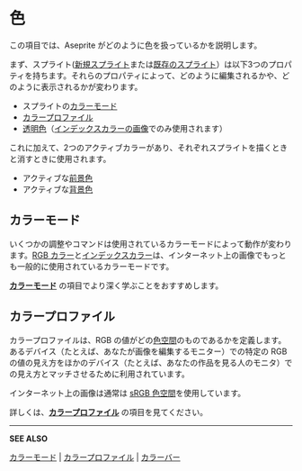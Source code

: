 # 色

この項目では、Aseprite がどのように色を扱っているかを説明します。

まず、スプライト([新規スプライト](new-sprite.md)または[既存のスプライト](open.md)）は以下3つのプロパティを持ちます。それらのプロパティによって、どのように編集されるかや、どのように表示されるかが変わります。

* スプライトの[カラーモード](color-mode.md)
* [カラープロファイル](color-profile.md)
* [透明色](transparent-color.md)（[インデックスカラーの画像](color-mode.md#インデックスカラー)でのみ使用されます）

これに加えて、2つのアクティブカラーがあり、それぞれスプライトを描くときと消すときに使用されます。

* アクティブな[前景色](color-bar.md#前景色)
* アクティブな[背景色](color-bar.md#背景色)

## カラーモード

いくつかの調整やコマンドは使用されているカラーモードによって動作が変わります。[RGB カラー](https://ja.wikipedia.org/wiki/RGB)と[インデックスカラー](https://ja.wikipedia.org/wiki/%E3%82%A4%E3%83%B3%E3%83%87%E3%83%83%E3%82%AF%E3%82%B9%E3%82%AB%E3%83%A9%E3%83%BC)は、インターネット上の画像でもっとも一般的に使用されているカラーモードです。

**[カラーモード](color-mode.md)** の項目でより深く学ぶことをおすすめします。

## カラープロファイル

カラープロファイルは、RGB の値がどの[色空間](https://ja.wikipedia.org/wiki/%E8%89%B2%E7%A9%BA%E9%96%93)のものであるかを定義します。あるデバイス（たとえば、あなたが画像を編集するモニター）での特定の RGB の値の見え方をほかのデバイス（たとえば、あなたの作品を見る人のモニタ）での見え方とマッチさせるために利用されています。

インターネット上の画像は通常は [sRGB 色空間](https://en.wikipedia.org/wiki/SRGB)を使用しています。

詳しくは、**[カラープロファイル](color-profile.md)** の項目を見てください。

---

**SEE ALSO**

[カラーモード](color-mode.md) |
[カラープロファイル](color-profile.md) |
[カラーバー](color-bar.md)
